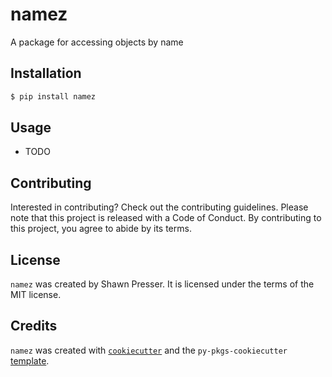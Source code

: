 # namez

A package for accessing objects by name

## Installation

```bash
$ pip install namez
```

## Usage

- TODO

## Contributing

Interested in contributing? Check out the contributing guidelines. Please note that this project is released with a Code of Conduct. By contributing to this project, you agree to abide by its terms.

## License

`namez` was created by Shawn Presser. It is licensed under the terms of the MIT license.

## Credits

`namez` was created with [`cookiecutter`](https://cookiecutter.readthedocs.io/en/latest/) and the `py-pkgs-cookiecutter` [template](https://github.com/py-pkgs/py-pkgs-cookiecutter).
